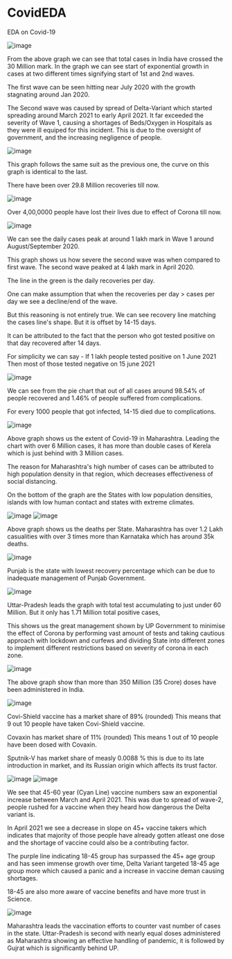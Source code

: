 # CovidEDA
EDA on Covid-19

![image](https://user-images.githubusercontent.com/56990771/125830410-d517ec04-2bc8-4ba5-a65d-348537ea973a.png)

From the above graph we can see that total cases in India have crossed the 30 Million mark.
In the graph we can see start of exponential growth in cases at two different times signifying start of 1st and 2nd waves.

The first wave can be seen hitting near July 2020 with the growth stagnating around Jan 2020.

The Second wave was caused by spread of Delta-Variant which started spreading around March 2021 to early April 2021.
It far exceeded the severity of Wave 1, causing a shortages of Beds/Oxygen in Hospitals as they were ill equiped for this incident.
This is due to the oversight of government, and the increasing negligence of people.

![image](https://user-images.githubusercontent.com/56990771/125830428-4afb819c-dbae-41a4-92f2-92a12c749b20.png)

This graph follows the same suit as the previous one,
the curve on this graph is identical to the last.

There have been over 29.8 Million recoveries till now.

![image](https://user-images.githubusercontent.com/56990771/125830446-64d74464-0ed0-4cae-8358-707167918ba4.png)

Over 4,00,0000 people have lost their lives due to effect of Corona till now.

![image](https://user-images.githubusercontent.com/56990771/125830457-cad731dd-854b-4f3f-bb89-3fd2bbce12f9.png)

We can see the daily cases peak at around 1 lakh mark in Wave 1 around August/September 2020.

This graph shows us how severe the second wave was when compared to first wave.
The second wave peaked at 4 lakh mark in April 2020.


The line in the green is the daily recoveries per day.

 One can make assumption that when the  recoveries per day  > cases per day we see a decline/end of the wave.

But this reasoning is not entirely true.
We can see recovery line matching the cases line's shape.
But it is offset by 14-15 days.

It can be attributed to the fact that the person who got tested positive on that day recovered after 14 days.

For simplicity we can say - 
    If 1 lakh people tested positive on 1 June 2021
    Then most of those tested negative on 15 june 2021

![image](https://user-images.githubusercontent.com/56990771/125830471-05502583-fc1e-4055-9ba9-c78591d6a728.png)

We can see from the pie chart that out of all cases around 98.54% of people recovered and 1.46% of people suffered from complications.

For every 1000 people that got infected, 14-15 died due to complications.

![image](https://user-images.githubusercontent.com/56990771/125830488-c7a26356-9cd1-4111-8d9e-d6e28a179440.png)

Above graph shows us the extent of Covid-19 in Maharashtra. Leading the chart with over 6 Million cases,
it has more than double cases of Kerela which is just behind with 3 Million cases.

The reason for Maharashtra's high number of cases can be attributed to high population density in that region,
which decreases effectiveness of social distancing.

On the bottom of the graph are the States with low population densities,
islands with low human contact and states with extreme climates.


![image](https://user-images.githubusercontent.com/56990771/125830501-16c328e3-018b-4c2e-8e07-4c556728abe3.png)
![image](https://user-images.githubusercontent.com/56990771/125830509-31875090-dc75-4a75-9447-892fb5e8eba8.png)

Above graph shows us the deaths per State.
Maharashtra has over 1.2 Lakh casualities with over 3 times more than Karnataka which has around 35k deaths.

![image](https://user-images.githubusercontent.com/56990771/125830520-482de0b5-6f7e-4634-bab1-9ef88be2044b.png)

Punjab is the state with lowest recovery percentage which can be due to inadequate management of Punjab Government.

![image](https://user-images.githubusercontent.com/56990771/125830534-62f88ab2-d94f-4bdd-91f2-4abb6d02847d.png)

Uttar-Pradesh leads the graph with total test accumulating to just under 60 Million.
But it only has 1.71 Million total positive cases,

This shows us the great management shown by UP Government to minimise the effect of Corona by performing vast amount of tests and
taking cautious approach with lockdown and curfews and dividing State into different zones to implement different restrictions
based on severity of corona in each zone. 

![image](https://user-images.githubusercontent.com/56990771/125830541-b80a2bd9-5b5f-482d-b5dd-74a8b8af505f.png)

The above graph show than more than 350 Million (35 Crore) doses have been administered in India.

![image](https://user-images.githubusercontent.com/56990771/125830554-79bb8690-16aa-48a3-995e-e51524173df8.png)

Covi-Shield vaccine has a market share of 89% (rounded)
This means that 9 out 10 people have taken Covi-Shield vaccine.

Covaxin has market share of 11% (rounded)
This means 1 out of 10 people have been dosed with Covaxin.

Sputnik-V has market share of measly 0.0088 %
this is due to its late introduction in market,
and its Russian origin which affects its trust factor.

![image](https://user-images.githubusercontent.com/56990771/125830564-85f8c91a-b33c-4fc5-bd56-818919d489e2.png)
![image](https://user-images.githubusercontent.com/56990771/125830581-bdd9160a-1af7-4979-9ae4-a7b62855faa3.png)

We see that 45-60 year (Cyan Line) vaccine numbers saw an exponential increase between March and April 2021.
This was due to spread of wave-2, people rushed for a vaccine when they heard how dangerous the Delta variant is.

In April 2021 we see a decrease in slope on 45+ vaccine takers which indicates that majority of those people
have already gotten atleast one dose and the shortage of vaccine could also be a contributing factor.

The purple line indicating 18-45 group has surpassed the 45+ age group and has seen immense growth over time,
Delta Variant targeted 18-45 age group more which caused a panic and a increase in vaccine deman causing shortages.

18-45 are also more aware of vaccine benefits and have more trust in Science.

![image](https://user-images.githubusercontent.com/56990771/125830589-67055b42-8224-494f-ad01-4ca55b5c45ce.png)

Maharashtra leads the vaccination efforts to counter vast number of cases in the state.
Uttar-Pradesh is second with nearly equal doses administered as Maharashtra showing an effective handling of pandemic, 
it is followed by Gujrat which is significantly behind UP.
